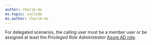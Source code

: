 ```yaml
---
author: rkarim-ms
ms.topic: include
ms.author: rkarim-ms
---
```


For delegated scenarios, the calling user must be a member user or be assigned at least the *Privileged Role Administrator* [Azure AD role](/azure/active-directory/roles/permissions-reference?toc=%2Fgraph%2Ftoc.json).